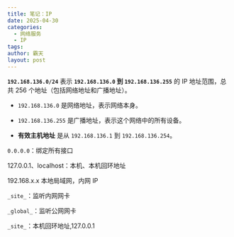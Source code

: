 ```yaml
---
title: 笔记：IP
date: 2025-04-30
categories:
  - 网络服务
  - IP
tags: 
author: 霸天
layout: post
---
```

**`192.168.136.0/24`** 表示 **`192.168.136.0` 到 `192.168.136.255`** 的 IP 地址范围，总共 256 个地址（包括网络地址和广播地址）。

- `192.168.136.0` 是网络地址，表示网络本身。
    
- `192.168.136.255` 是广播地址，表示这个网络中的所有设备。
    
- **有效主机地址** 是从 `192.168.136.1` 到 `192.168.136.254`。


`0.0.0.0`：绑定所有接口


127.0.0.1、localhost：本机、本机回环地址



192.168.x.x 本地局域网，内网 IP

`_site_`：监听内网网卡

`_global_`：监听公网网卡

`_site_`：本机回环地址,127.0.0.1